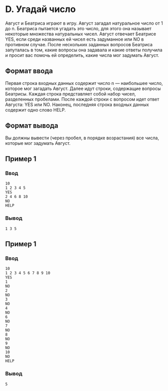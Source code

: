 # D. Угадай число

Август и Беатриса играют в игру. Август загадал натуральное число от 1 до n. Беатриса пытается угадать это число, для
этого она называет некоторые множества натуральных чисел. Август отвечает Беатрисе YES, если среди названных ей чисел
есть задуманное или NO в противном случае. После нескольких заданных вопросов Беатриса запуталась в том, какие вопросы
она задавала и какие ответы получила и просит вас помочь ей определить, какие числа мог задумать Август.

## Формат ввода

Первая строка входных данных содержит число n — наибольшее число, которое мог загадать Август. Далее идут строки,
содержащие вопросы Беатрисы. Каждая строка представляет собой набор чисел, разделенных пробелами. После каждой строки с
вопросом идет ответ Августа: YES или NO. Наконец, последняя строка входных данных содержит одно слово HELP.

## Формат вывода

Вы должны вывести (через пробел, в порядке возрастания) все числа, которые мог задумать Август.

## Пример 1

### Ввод

    10
    1 2 3 4 5
    YES
    2 4 6 8 10
    NO
    HELP

### Вывод

    1 3 5

## Пример 1

### Ввод

    10
    1 2 3 4 5 6 7 8 9 10
    YES
    1
    NO
    2
    NO
    3
    NO
    4
    NO
    6
    NO
    7
    NO
    8
    NO
    9
    NO
    10
    NO
    HELP

### Вывод

    5


